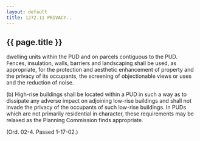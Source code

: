 ```yaml
---
layout: default 
title: 1272.11 PRIVACY..
---
```


{{ page.title }}
----------------
dwelling units within the PUD and on parcels contiguous to the PUD.
Fences, insulation, walls, barriers and landscaping shall be used, as
appropriate, for the protection and aesthetic enhancement of property
and the privacy of its occupants, the screening of objectionable views
or uses and the reduction of noise.

​(b) High-rise buildings shall be located within a PUD in such a way as
to dissipate any adverse impact on adjoining low-rise buildings and
shall not invade the privacy of the occupants of such low-rise
buildings. In PUDs which are not primarily residential in character,
these requirements may be relaxed as the Planning Commission finds
appropriate.

(Ord. 02-4. Passed 1-17-02.)

